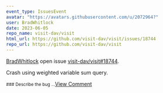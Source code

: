 ```yaml
---
event_type: IssuesEvent
avatar: "https://avatars.githubusercontent.com/u/2072964?"
user: BradWhitlock
date: 2023-06-05
repo_name: visit-dav/visit
html_url: https://github.com/visit-dav/visit/issues/18744
repo_url: https://github.com/visit-dav/visit
---
```


<a href='https://github.com/BradWhitlock' target='_blank'>BradWhitlock</a> open issue <a href='https://github.com/visit-dav/visit/issues/18744' target='_blank'>visit-dav/visit#18744</a>.

<p>Crash using weighted variable sum query.</p><small>### Describe the bug...</small><a href='https://github.com/visit-dav/visit/issues/18744' target='_blank'>View Comment</a>